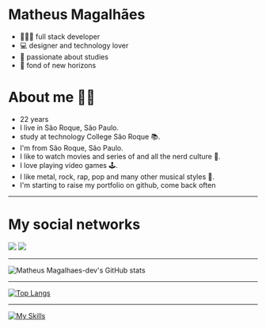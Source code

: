 # Matheus Magalhães

+ 👨🏻‍💻 full stack developer 
+ 💻 designer and technology lover 
+ 📔 passionate about studies 
+ 🌅 fond of new horizons

# About me 🙋‍♂️
+ 22 years
+ I live in São Roque, São Paulo.
+ study at technology College São Roque 📚.
+ I'm from São Roque, São Paulo.
+ I like to watch movies and series of and all the nerd culture 🎥.
+ I love playing video games 🕹.
+ I like metal, rock, rap, pop and many other musical styles 🎸.
+ I'm starting to raise my portfolio on github, come back often 
  
---------------------------
  
# My social networks

  <a href="https://www.instagram.com/matheusmagalhaes.dev/"><img src="https://skillicons.dev/icons?i=instagram"></a>
  <a href="https://www.linkedin.com/in/matheus-magalh%C3%A3es-962b4024a/"><img src="https://skillicons.dev/icons?i=linkedin"></a> 

--------------------------
  
![Matheus Magalhaes-dev's GitHub stats](https://github-readme-stats.vercel.app/api?username=MatheusMagalhaes-dev&show_icons&theme=dark)
  
--------------------------

[![Top Langs](https://github-readme-stats.vercel.app/api/top-langs/?username=MatheusMagalhaes-dev&theme=dark)](https://github.com/MatheusMagalhaes-dev/github-readme-stats)
  
--------------------------------------

[![My Skills](https://skillicons.dev/icons?i=js,html,css,ts,ae,bootstrap,figma,git,github,ps,pr,vscode,svelte)](https://skillicons.dev)

